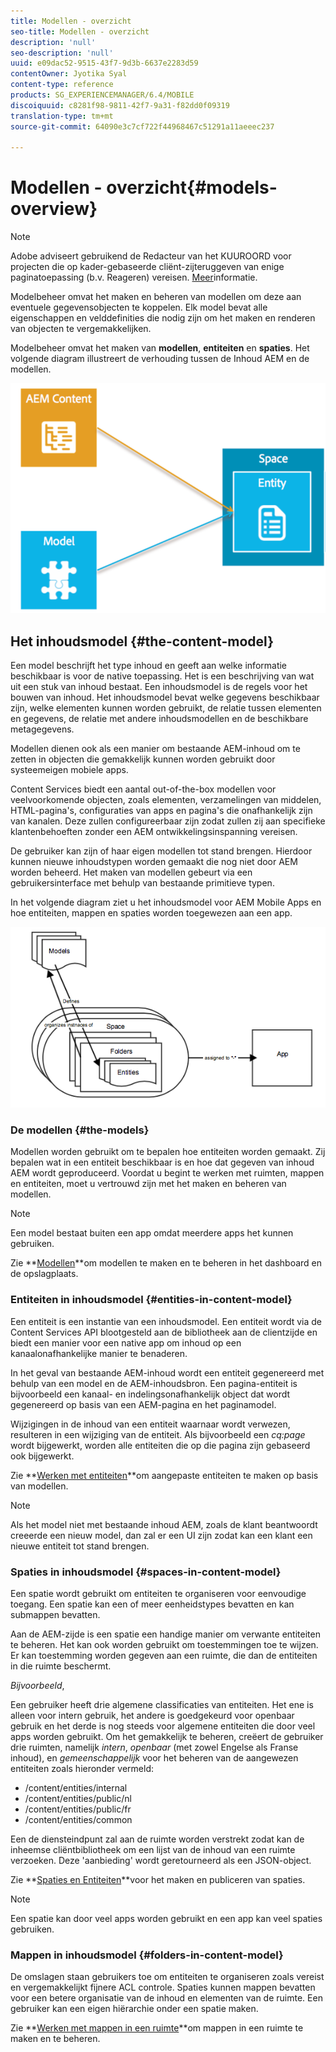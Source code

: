 ```yaml
---
title: Modellen - overzicht
seo-title: Modellen - overzicht
description: 'null'
seo-description: 'null'
uuid: e09dac52-9515-43f7-9d3b-6637e2283d59
contentOwner: Jyotika Syal
content-type: reference
products: SG_EXPERIENCEMANAGER/6.4/MOBILE
discoiquuid: c8281f98-9811-42f7-9a31-f82dd0f09319
translation-type: tm+mt
source-git-commit: 64090e3c7cf722f44968467c51291a11aeeec237

---
```



# Modellen - overzicht{#models-overview}

>[!NOTE]
>
>Adobe adviseert gebruikend de Redacteur van het KUUROORD voor projecten die op kader-gebaseerde cliënt-zijteruggeven van enige paginatoepassing (b.v. Reageren) vereisen. [Meer](/help/sites-developing/spa-overview.md)informatie.

Modelbeheer omvat het maken en beheren van modellen om deze aan eventuele gegevensobjecten te koppelen. Elk model bevat alle eigenschappen en velddefinities die nodig zijn om het maken en renderen van objecten te vergemakkelijken.

Modelbeheer omvat het maken van **modellen**, **entiteiten** en **spaties**. Het volgende diagram illustreert de verhouding tussen de Inhoud AEM en de modellen.

![chlimage_1-81](assets/chlimage_1-81.png)

## Het inhoudsmodel {#the-content-model}

Een model beschrijft het type inhoud en geeft aan welke informatie beschikbaar is voor de native toepassing. Het is een beschrijving van wat uit een stuk van inhoud bestaat. Een inhoudsmodel is de regels voor het bouwen van inhoud. Het inhoudsmodel bevat welke gegevens beschikbaar zijn, welke elementen kunnen worden gebruikt, de relatie tussen elementen en gegevens, de relatie met andere inhoudsmodellen en de beschikbare metagegevens.

Modellen dienen ook als een manier om bestaande AEM-inhoud om te zetten in objecten die gemakkelijk kunnen worden gebruikt door systeemeigen mobiele apps.

Content Services biedt een aantal out-of-the-box modellen voor veelvoorkomende objecten, zoals elementen, verzamelingen van middelen, HTML-pagina&#39;s, configuraties van apps en pagina&#39;s die onafhankelijk zijn van kanalen. Deze zullen configureerbaar zijn zodat zullen zij aan specifieke klantenbehoeften zonder een AEM ontwikkelingsinspanning vereisen.

De gebruiker kan zijn of haar eigen modellen tot stand brengen. Hierdoor kunnen nieuwe inhoudstypen worden gemaakt die nog niet door AEM worden beheerd. Het maken van modellen gebeurt via een gebruikersinterface met behulp van bestaande primitieve typen.

In het volgende diagram ziet u het inhoudsmodel voor AEM Mobile Apps en hoe entiteiten, mappen en spaties worden toegewezen aan een app.

![chlimage_1-82](assets/chlimage_1-82.png)

### De modellen {#the-models}

Modellen worden gebruikt om te bepalen hoe entiteiten worden gemaakt. Zij bepalen wat in een entiteit beschikbaar is en hoe dat gegeven van inhoud AEM wordt geproduceerd. Voordat u begint te werken met ruimten, mappen en entiteiten, moet u vertrouwd zijn met het maken en beheren van modellen.

>[!NOTE]
>
>Een model bestaat buiten een app omdat meerdere apps het kunnen gebruiken.


Zie **[Modellen](/help/mobile/administer-mobile-apps.md)**om modellen te maken en te beheren in het dashboard en de opslagplaats.

### Entiteiten in inhoudsmodel {#entities-in-content-model}

Een entiteit is een instantie van een inhoudsmodel. Een entiteit wordt via de Content Services API blootgesteld aan de bibliotheek aan de clientzijde en biedt een manier voor een native app om inhoud op een kanaalonafhankelijke manier te benaderen.

In het geval van bestaande AEM-inhoud wordt een entiteit gegenereerd met behulp van een model en de AEM-inhoudsbron. Een pagina-entiteit is bijvoorbeeld een kanaal- en indelingsonafhankelijk object dat wordt gegenereerd op basis van een AEM-pagina en het paginamodel.

Wijzigingen in de inhoud van een entiteit waarnaar wordt verwezen, resulteren in een wijziging van de entiteit. Als bijvoorbeeld een *cq:page* wordt bijgewerkt, worden alle entiteiten die op die pagina zijn gebaseerd ook bijgewerkt.

Zie **[Werken met entiteiten](/help/mobile/spaces-and-entities.md)**om aangepaste entiteiten te maken op basis van modellen.

>[!NOTE]
>
>Als het model niet met bestaande inhoud AEM, zoals de klant beantwoordt creeerde een nieuw model, dan zal er een UI zijn zodat kan een klant een nieuwe entiteit tot stand brengen.


### Spaties in inhoudsmodel {#spaces-in-content-model}

Een spatie wordt gebruikt om entiteiten te organiseren voor eenvoudige toegang. Een spatie kan een of meer eenheidstypes bevatten en kan submappen bevatten.

Aan de AEM-zijde is een spatie een handige manier om verwante entiteiten te beheren. Het kan ook worden gebruikt om toestemmingen toe te wijzen. Er kan toestemming worden gegeven aan een ruimte, die dan de entiteiten in die ruimte beschermt.

*Bijvoorbeeld*,

Een gebruiker heeft drie algemene classificaties van entiteiten. Het ene is alleen voor intern gebruik, het andere is goedgekeurd voor openbaar gebruik en het derde is nog steeds voor algemene entiteiten die door veel apps worden gebruikt. Om het gemakkelijk te beheren, creëert de gebruiker drie ruimten, namelijk *intern*, *openbaar* (met zowel Engelse als Franse inhoud), en *gemeenschappelijk* voor het beheren van de aangewezen entiteiten zoals hieronder vermeld:

* /content/entities/internal
* /content/entities/public/nl
* /content/entities/public/fr
* /content/entities/common

Een de diensteindpunt zal aan de ruimte worden verstrekt zodat kan de inheemse cliëntbibliotheek om een lijst van de inhoud van een ruimte verzoeken. Deze &#39;aanbieding&#39; wordt geretourneerd als een JSON-object.

Zie **[Spaties en Entiteiten](/help/mobile/spaces-and-entities.md)**voor het maken en publiceren van spaties.

>[!NOTE]
>
>Een spatie kan door veel apps worden gebruikt en een app kan veel spaties gebruiken.

### Mappen in inhoudsmodel {#folders-in-content-model}

De omslagen staan gebruikers toe om entiteiten te organiseren zoals vereist en vergemakkelijkt fijnere ACL controle. Spaties kunnen mappen bevatten voor een betere organisatie van de inhoud en elementen van de ruimte. Een gebruiker kan een eigen hiërarchie onder een spatie maken.

Zie **[Werken met mappen in een ruimte](/help/mobile/spaces-and-entities.md)**om mappen in een ruimte te maken en te beheren.
